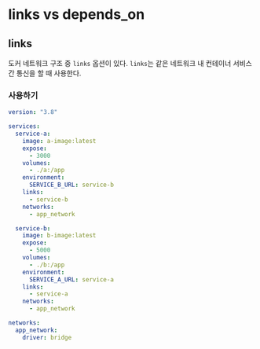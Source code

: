 # links vs depends_on

## links

도커 네트워크 구조 중 `links` 옵션이 있다.
`links`는 같은 네트워크 내 컨테이너 서비스 간 통신을 할 때 사용한다.

### 사용하기

```yml
version: "3.8"

services:
  service-a:
    image: a-image:latest
    expose:
      - 3000
    volumes:
      - ./a:/app
    environment:
      SERVICE_B_URL: service-b
    links:
      - service-b
    networks:
      - app_network

  service-b:
    image: b-image:latest
    expose:
      - 5000
    volumes:
      - ./b:/app
    environment:
      SERVICE_A_URL: service-a
    links:
      - service-a
    networks:
      - app_network

networks:
  app_network:
    driver: bridge
```
